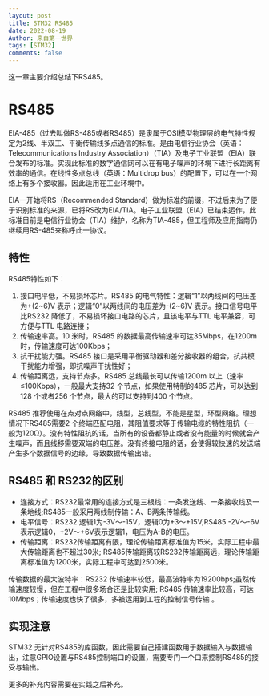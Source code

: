 ```yaml
---
layout: post
title: STM32 RS485
date: 2022-08-19
Author: 来自第一世界
tags: [STM32]
comments: false
---
```

这一章主要介绍总结下RS485。

# RS485

EIA-485（过去叫做RS-485或者RS485）是隶属于OSI模型物理层的电气特性规定为2线、半双工、平衡传输线多点通信的标准。是由电信行业协会（英语：Telecommunications Industry Association）（TIA）及电子工业联盟（EIA）联合发布的标准。实现此标准的数字通信网可以在有电子噪声的环境下进行长距离有效率的通信。在线性多点总线（英语：Multidrop bus）的配置下，可以在一个网络上有多个接收器。因此适用在工业环境中。

EIA一开始将RS（Recommended Standard）做为标准的前缀，不过后来为了便于识别标准的来源，已将RS改为EIA/TIA。电子工业联盟（EIA）已结束运作，此标准目前是电信行业协会（TIA）维护，名称为TIA-485，但工程师及应用指南仍继续用RS-485来称呼此一协议。

## 特性

RS485特性如下：

1. 接口电平低，不易损坏芯片。RS485 的电气特性：逻辑“1”以两线间的电压差为+(2\~6)V 表示；逻辑“0”以两线间的电压差为-(2\~6)V 表示。接口信号电平比RS232 降低了，不易损坏接口电路的芯片，且该电平与TTL 电平兼容，可方便与TTL 电路连接；
2. 传输速率高。10 米时，RS485 的数据最高传输速率可达35Mbps，在1200m 时，传输速度可达100Kbps；
3. 抗干扰能力强。RS485 接口是采用平衡驱动器和差分接收器的组合，抗共模干扰能力增强，即抗噪声干扰性好；
4. 传输距离远，支持节点多。RS485 总线最长可以传输1200m 以上（速率≤100Kbps），一般最大支持32 个节点，如果使用特制的485 芯片，可以达到128 个或者256 个节点，最大的可以支持到400 个节点。

RS485 推荐使用在点对点网络中，线型，总线型，不能是星型，环型网络。理想情况下RS485需要2 个终端匹配电阻，其阻值要求等于传输电缆的特性阻抗（一般为120Ω）。没有特性阻抗的话，当所有的设备都静止或者没有能量的时候就会产生噪声，而且线移需要双端的电压差。没有终接电阻的话，会使得较快速的发送端产生多个数据信号的边缘，导致数据传输出错。

## RS485 和 RS232的区别

* 连接方式：RS232最常用的连接方式是三根线：一条发送线、一条接收线及一条地线;RS485一般采用两线制传输：A、B两条传输线。
* 电平信号：RS232 逻辑1为-3V～-15V，逻辑0为+3～+15V;RS485 -2V～-6V表示逻辑0，+2V～+6V表示逻辑1，电压为A-B的电压。
* 传输距离：RS232传输距离有限，理论传输距离标准值为15米，实际工程中最大传输距离也不超过30米; RS485传输距离较RS232传输距离远，理论传输距离标准值为1200米，实际工程中可达到2500米。

传输数据的最大波特率：RS232 传输速率较低，最高波特率为19200bps;虽然传输速度较慢，但在工程中很多场合还是比较实用; RS485 传输速率比较高，可达10Mbps；传输速度也快了很多，多被运用到工程的控制信号传输 。

## 实现注意

STM32 无针对RS485的库函数，因此需要自己搭建函数用于数据输入与数据输出，注意GPIO设置与RS485控制端口的设置，需要专门一个口来控制RS485的接受与输出。

更多的补充内容需要在实践之后补充。
